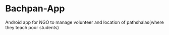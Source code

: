 # Bachpan-App
Android app for NGO to manage volunteer and location of pathshalas(where they teach poor students) 
